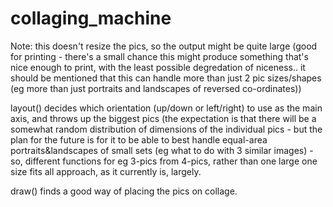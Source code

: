# collaging_machine

Note: this doesn't resize the pics, so the output might be quite large (good for printing - there's a small chance this might produce something that's nice enough to print, with the least possible degredation of niceness.. it should be mentioned that this can handle more than just 2 pic sizes/shapes (eg more than just portraits and landscapes of reversed co-ordinates))

layout() decides which orientation (up/down or left/right) to use as the main axis, and throws up the biggest pics (the expectation is that there will be a somewhat random distribution of dimensions of the individual pics - but the plan for the future is for it to be able to best handle equal-area portraits&landscapes of small sets (eg what to do with 3 similar images) - so, different functions for eg 3-pics from 4-pics, rather than one large one size fits all approach, as  it currently is, largely.

draw() finds a good way of placing the pics on collage.
